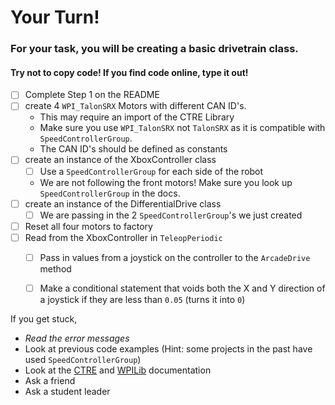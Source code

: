 # Your Turn!

### For your task, you will be creating a basic drivetrain class.

#### Try not to copy code! If you find code online, type it out!


- [ ] Complete Step 1 on the README
- [ ] create 4 `WPI_TalonSRX` Motors with different CAN ID's.
  - This may require an import of the CTRE Library
  - Make sure you use `WPI_TalonSRX` not `TalonSRX` as it is compatible with `SpeedControllerGroup`.
  - The CAN ID's should be defined as constants
- [ ] create an instance of the XboxController class
  - [ ] Use a `SpeedControllerGroup` for each side of the robot
  - We are not following the front motors! Make sure you look up `SpeedControllerGroup` in the docs.
- [ ] create an instance of the DifferentialDrive class
  - [ ] We are passing in the 2 `SpeedControllerGroup`'s we just created
- [ ] Reset all four motors to factory
- [ ] Read from the XboxController in `TeleopPeriodic`
  - [ ] Pass in values from a joystick on the controller to the `ArcadeDrive` method
  - [ ] Make a conditional statement that voids both the X and Y direction of a joystick if they are less than `0.05` (turns it into `0`)


If you get stuck,

+ *Read the error messages*
+ Look at previous code examples (Hint: some projects in the past have used `SpeedControllerGroup`)
+ Look at the [CTRE](https://www.ctr-electronics.com/downloads/api/cpp/html/index.html)
 and [WPILib](https://first.wpi.edu/FRC/roborio/release/docs/cpp/) documentation
+ Ask a friend
+ Ask a student leader

